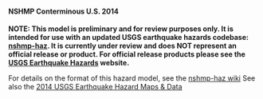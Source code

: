 #### NSHMP Conterminous U.S. 2014
**NOTE: This model is preliminary and for review purposes only. It is intended for use with an updated USGS earthquake hazards codebase: [nshmp-haz](https://github.com/usgs/nshmp-haz). It is currently under review and does NOT represent an official release or product. For official release products please see the [USGS Earthquake Hazards](http://earthquake.usgs.gov/hazards/) website.**

For details on the format of this hazard model, see the [nshmp-haz wiki](https://github.com/usgs/nshmp-haz/wiki)
See also the [2014 USGS Earthquake Hazard Maps & Data](http://earthquake.usgs.gov/hazards/products/conterminous/)
